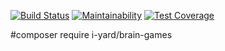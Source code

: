[![Build Status](https://travis-ci.org/iyard/project-lvl1-s446.svg?branch=master)](https://travis-ci.org/travis-ci/travis-web)
[![Maintainability](https://api.codeclimate.com/v1/badges/910a8aca538c74427684/maintainability)](https://codeclimate.com/github/iyard/project-lvl1-s446/maintainability)
[![Test Coverage](https://api.codeclimate.com/v1/badges/910a8aca538c74427684/test_coverage)](https://codeclimate.com/github/iyard/project-lvl1-s446/test_coverage)

#composer require i-yard/brain-games